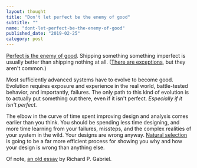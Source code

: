 ```yaml
---
layout: thought
title: "Don't let perfect be the enemy of good"
subtitle: ""
name: "dont-let-perfect-be-the-enemy-of-good"
published_date: "2019-02-25"
category: post
---
```


[Perfect is the enemy of good][wiki]. Shipping something something imperfect is
usually better than shipping nothing at all. ([There are
exceptions][right-stuff], but they aren't common.)

Most sufficiently advanced systems have to evolve to become good. Evolution
requires exposure and experience in the real world, battle-tested behavior, and
importantly, failures. The only path to this kind of evolution is to actually
put something out there, even if it isn't perfect. *Especially if it isn't
perfect.*

The elbow in the curve of time spent improving design and analysis comes earlier
than you think. You should be spending less time designing, and more time
learning from your failures, missteps, and the complex realities of your system
in the wild. Your designs are wrong anyway. [Natural
selection][natural-selection] is going to be a far more efficient process for
showing you why and how your design is wrong than anything else.

Of note, [an old essay][worse-is-better] by Richard P. Gabriel.

[wiki]: https://en.wikipedia.org/wiki/Perfect_is_the_enemy_of_good
[right-stuff]: https://www.fastcompany.com/28121/they-write-right-stuff
[worse-is-better]: http://web.mit.edu/6.033/www/papers/Worse_is_Better.pdf
[natural-selection]: https://en.wikipedia.org/wiki/Natural_selection
